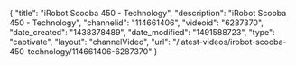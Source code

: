 {
    "title": "iRobot Scooba 450 - Technology",
    "description": "iRobot Scooba 450 - Technology",
    "channelid": "114661406",
    "videoid": "6287370",
    "date_created": "1438378489",
    "date_modified": "1491588723",
    "type": "captivate",
    "layout": "channelVideo",
    "url": "\/latest-videos\/irobot-scooba-450-technology\/114661406-6287370"
}